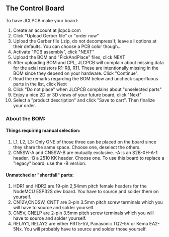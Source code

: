 
## The Control Board

To have JCLPCB make your board:
1) Create an account at jlcpcb.com
2) Click "Upload Gerber file" or "order now"
3) Upload the Gerber file (.zip, do not decompress!); leave all options at their defaults. You can choose a PCB color though...
4) Activate "PCB assembly", click "NEXT"
5) Upload the BOM and "PickAndPlace" files, click NEXT
6) After uploading BOM and CPL, JLCPCB will complain about missing data for the axial resistors R1-R8, R11. These are intentionally missing in the BOM since they depend on your hardware. Click "Continue".
7) Read the remarks regarding the BOM below and uncheck superfluous parts in the list, click Next
8) Click "Do not place" when JLCPCB complains about "unselected parts"
9) Enjoy a nice 2D or 3D views of your future board, click "Next"
10) Select a "product description" and click "Save to cart". Then finalize your order.


### About the BOM:

#### Things requiring manual selection:
1) L1, L2, L3: Only ONE of those three can be placed on the board since they share the same space. Choose one, deselect the others.
2) CN5SW-A and CN5SW-B are mutually exclusive. -A is an S2B-XH-A-1 header, -B a 2510 KK header. Choose one. To use this board to replace a "legacy" board, use the -B version.

#### Unmatched or "shortfall" parts:
1) HDR1 and HDR2 are 19-pin 2,54mm pitch female headers for the NodeMCU ESP32S dev board. You have to source and solder them on yourself.
2) CN12V,CNDSW, CNTT are 3-pin 3.5mm pitch screw terminals which you will have to source and solder yourself.
3) CN5V, CNELP are 2-pin 3.5mm pitch screw terminals which you will have to source and solder yourself.
4) RELAY1, RELAY2 are either FRT5-5V, Panasonic TQ2-5V or Kema EA2-5Nx. You will probably have to source and solder those yourself.

